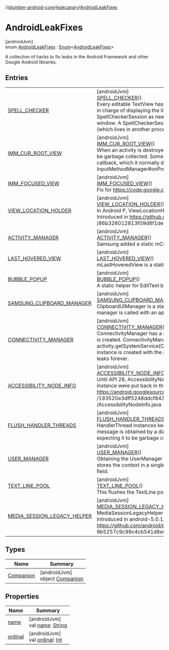 //[plumber-android-core](../../../index.md)/[leakcanary](../index.md)/[AndroidLeakFixes](index.md)

# AndroidLeakFixes

[androidJvm]\
enum [AndroidLeakFixes](index.md) : [Enum](https://kotlinlang.org/api/latest/jvm/stdlib/kotlin/-enum/index.html)&lt;[AndroidLeakFixes](index.md)&gt; 

A collection of hacks to fix leaks in the Android Framework and other Google Android libraries.

## Entries

| | |
|---|---|
| [SPELL_CHECKER](-s-p-e-l-l_-c-h-e-c-k-e-r/index.md) | [androidJvm]<br>[SPELL_CHECKER](-s-p-e-l-l_-c-h-e-c-k-e-r/index.md)()<br>Every editable TextView has an Editor instance which has a SpellChecker instance. SpellChecker is in charge of displaying the little squiggle spans that show typos. SpellChecker starts a SpellCheckerSession as needed and then closes it when the TextView is detached from the window. A SpellCheckerSession is in charge of communicating with the spell checker service (which lives in another process) through TextServicesManager. |
| [IMM_CUR_ROOT_VIEW](-i-m-m_-c-u-r_-r-o-o-t_-v-i-e-w/index.md) | [androidJvm]<br>[IMM_CUR_ROOT_VIEW](-i-m-m_-c-u-r_-r-o-o-t_-v-i-e-w/index.md)()<br>When an activity is destroyed, the corresponding ViewRootImpl instance is released and ready to be garbage collected. Some time after that, ViewRootImpl#W receives a windowfocusChanged() callback, which it normally delegates to ViewRootImpl which in turn calls InputMethodManager#onPreWindowFocus which clears InputMethodManager#mCurRootView. |
| [IMM_FOCUSED_VIEW](-i-m-m_-f-o-c-u-s-e-d_-v-i-e-w/index.md) | [androidJvm]<br>[IMM_FOCUSED_VIEW](-i-m-m_-f-o-c-u-s-e-d_-v-i-e-w/index.md)()<br>Fix for https://code.google.com/p/android/issues/detail?id=171190 . |
| [VIEW_LOCATION_HOLDER](-v-i-e-w_-l-o-c-a-t-i-o-n_-h-o-l-d-e-r/index.md) | [androidJvm]<br>[VIEW_LOCATION_HOLDER](-v-i-e-w_-l-o-c-a-t-i-o-n_-h-o-l-d-e-r/index.md)()<br>In Android P, ViewLocationHolder has an mRoot field that is not cleared in its clear() method. Introduced in https://github.com/aosp-mirror/platform_frameworks_base/commit /86b326012813f09d8f1de7d6d26c986a909d |
| [ACTIVITY_MANAGER](-a-c-t-i-v-i-t-y_-m-a-n-a-g-e-r/index.md) | [androidJvm]<br>[ACTIVITY_MANAGER](-a-c-t-i-v-i-t-y_-m-a-n-a-g-e-r/index.md)()<br>Samsung added a static mContext field to ActivityManager, holding a reference to the activity. |
| [LAST_HOVERED_VIEW](-l-a-s-t_-h-o-v-e-r-e-d_-v-i-e-w/index.md) | [androidJvm]<br>[LAST_HOVERED_VIEW](-l-a-s-t_-h-o-v-e-r-e-d_-v-i-e-w/index.md)()<br>mLastHoveredView is a static field in TextView that leaks the last hovered view. |
| [BUBBLE_POPUP](-b-u-b-b-l-e_-p-o-p-u-p/index.md) | [androidJvm]<br>[BUBBLE_POPUP](-b-u-b-b-l-e_-p-o-p-u-p/index.md)()<br>A static helper for EditText bubble popups leaks a reference to the latest focused view. |
| [SAMSUNG_CLIPBOARD_MANAGER](-s-a-m-s-u-n-g_-c-l-i-p-b-o-a-r-d_-m-a-n-a-g-e-r/index.md) | [androidJvm]<br>[SAMSUNG_CLIPBOARD_MANAGER](-s-a-m-s-u-n-g_-c-l-i-p-b-o-a-r-d_-m-a-n-a-g-e-r/index.md)()<br>ClipboardUIManager is a static singleton that leaks an activity context. This fix makes sure the manager is called with an application context. |
| [CONNECTIVITY_MANAGER](-c-o-n-n-e-c-t-i-v-i-t-y_-m-a-n-a-g-e-r/index.md) | [androidJvm]<br>[CONNECTIVITY_MANAGER](-c-o-n-n-e-c-t-i-v-i-t-y_-m-a-n-a-g-e-r/index.md)()<br>ConnectivityManager has a sInstance field that is set when the first ConnectivityManager instance is created. ConnectivityManager has a mContext field. When calling activity.getSystemService(Context.CONNECTIVITY_SERVICE) , the first ConnectivityManager instance is created with the activity context and stored in sInstance. That activity context then leaks forever. |
| [ACCESSIBILITY_NODE_INFO](-a-c-c-e-s-s-i-b-i-l-i-t-y_-n-o-d-e_-i-n-f-o/index.md) | [androidJvm]<br>[ACCESSIBILITY_NODE_INFO](-a-c-c-e-s-s-i-b-i-l-i-t-y_-n-o-d-e_-i-n-f-o/index.md)()<br>Until API 28, AccessibilityNodeInfo has a mOriginalText field that was not properly cleared when instance were put back in the pool. Leak introduced here: https://android.googlesource.com/platform/frameworks/base/+ /193520e3dff5248ddcf8435203bf99d2ba667219%5E%21/core/java/android/view/accessibility /AccessibilityNodeInfo.java |
| [FLUSH_HANDLER_THREADS](-f-l-u-s-h_-h-a-n-d-l-e-r_-t-h-r-e-a-d-s/index.md) | [androidJvm]<br>[FLUSH_HANDLER_THREADS](-f-l-u-s-h_-h-a-n-d-l-e-r_-t-h-r-e-a-d-s/index.md)()<br>HandlerThread instances keep local reference to their last handled message after recycling it. That message is obtained by a dialog which sets on an OnClickListener on it and then never recycles it, expecting it to be garbage collected but it ends up being held by the HandlerThread. |
| [USER_MANAGER](-u-s-e-r_-m-a-n-a-g-e-r/index.md) | [androidJvm]<br>[USER_MANAGER](-u-s-e-r_-m-a-n-a-g-e-r/index.md)()<br>Obtaining the UserManager service ends up calling the hidden UserManager.get() method which stores the context in a singleton UserManager instance and then stores that instance in a static field. |
| [TEXT_LINE_POOL](-t-e-x-t_-l-i-n-e_-p-o-o-l/index.md) | [androidJvm]<br>[TEXT_LINE_POOL](-t-e-x-t_-l-i-n-e_-p-o-o-l/index.md)()<br>This flushes the TextLine pool when an activity is destroyed, to prevent memory leaks. |
| [MEDIA_SESSION_LEGACY_HELPER](-m-e-d-i-a_-s-e-s-s-i-o-n_-l-e-g-a-c-y_-h-e-l-p-e-r/index.md) | [androidJvm]<br>[MEDIA_SESSION_LEGACY_HELPER](-m-e-d-i-a_-s-e-s-s-i-o-n_-l-e-g-a-c-y_-h-e-l-p-e-r/index.md)()<br>MediaSessionLegacyHelper is a static singleton and did not use the application context. Introduced in android-5.0.1_r1, fixed in Android 5.1.0_r1. https://github.com/android/platform_frameworks_base/commit/ 9b5257c9c99c4cb541d8e8e78fb04f008b1a9091 |

## Types

| Name | Summary |
|---|---|
| [Companion](-companion/index.md) | [androidJvm]<br>object [Companion](-companion/index.md) |

## Properties

| Name | Summary |
|---|---|
| [name](-m-e-d-i-a_-s-e-s-s-i-o-n_-l-e-g-a-c-y_-h-e-l-p-e-r/index.md#-372974862%2FProperties%2F-1073788996) | [androidJvm]<br>val [name](-m-e-d-i-a_-s-e-s-s-i-o-n_-l-e-g-a-c-y_-h-e-l-p-e-r/index.md#-372974862%2FProperties%2F-1073788996): [String](https://kotlinlang.org/api/latest/jvm/stdlib/kotlin/-string/index.html) |
| [ordinal](-m-e-d-i-a_-s-e-s-s-i-o-n_-l-e-g-a-c-y_-h-e-l-p-e-r/index.md#-739389684%2FProperties%2F-1073788996) | [androidJvm]<br>val [ordinal](-m-e-d-i-a_-s-e-s-s-i-o-n_-l-e-g-a-c-y_-h-e-l-p-e-r/index.md#-739389684%2FProperties%2F-1073788996): [Int](https://kotlinlang.org/api/latest/jvm/stdlib/kotlin/-int/index.html) |
